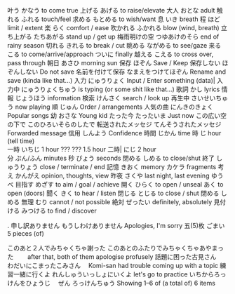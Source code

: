 叶う 		かなう			to come true
上げる		あげる			to raise/elevate
大人		おとな			adult
触れる		ふれる			touch/feel
求める		もとめる			to wish/want
息		いき			breath
程		ほど			limit / extent
楽		らく			comfort / ease
吹かれる		ふかれる			blow (wind, breath)
立ち上がる 	たちあがる			stand up / get up
梅雨明けの空	つゆあけのそら		end of rainy season
切れる		きれる			to break / cut
眺める		ながめる			to see/gaze
来る		こる			to come/arrive/approach
ついに					finally
越える		こえる			to cross over, pass through
朝日		あさひ			morning sun
保存		ほぞん			Save / Keep
保存しない	ほぞんしない		Do not save
名前を付けて保存	なまえをつけてほぞん		Rename and save (kinda like that...)
入力		にゅうりょく			Input / Enter something (data)|
入力中		にゅうりょくちゅう		is typing (or some shit like that...)
歌詞		かし			lyrics
情報		じょうほう			information
検索		けんさく			search / look up
再生中		さいせいちゅう		now playing
順		じゅん			Order / arrangements
人気の曲		にんきのきょく		Popular songs
幼		おさな			Young kid
たった今		たったいま			Just now
この広い空の下で	このひろいそらのしたで	
転送されたメッセジ	てんそうされたメッセジ		Forwarded message
信用		しんよう			Confidence
時間		じかん			time
時		じ	 		hour (tell time)	
一時		いちじ 			1 hour
??? 		???			1.5 hour 
二時|		にじ 			2 hour	
分		ぷん/ふん			minutes
秒		びょう 			seconds 
閉める	 	しめる			to close/shut
終了		しゅうりょう			close / terminate / end
記憶		きおく			memory
		カケラ			fragments
考え		かんがえ			opinion, thoughts, view
昨夜		さくや			last night, last evening
		ゆうべ
目指す		めざす			to aim / goal / achieve
開く		ひらく			to open / unseal 
		あく			to open (doors)
聞く		きく			to hear / listen
閉じる		とじる			to close / shut
閉める		しめる	
無理		むり			cannot / not possible
絶対		ぜったい			definitely, absolutely 
見付ける		みつける			to find / discover

.
申し訳ありません  	もうしわけありません  	Apologies, I'm sorry 
五(5)枚  	ごまい  			5 pieces (of)



このあと２人でみちゃくちゃ謝った		このあとのふたりでみちゃくちゃあやまった　　	after that, both of them apologise profusely
話題に困った古見さん　　　　　　	わだいにこまったこみさん　		Komi-san had trouble coming up with a topic
練習一緒に行くよ			れんしゅういっしょにいくよ		let's go to practice
いちからろっけんをひょうじ　		ぜん ろっけんちゅう			Showing 1–6 of (a total of) 6 items
